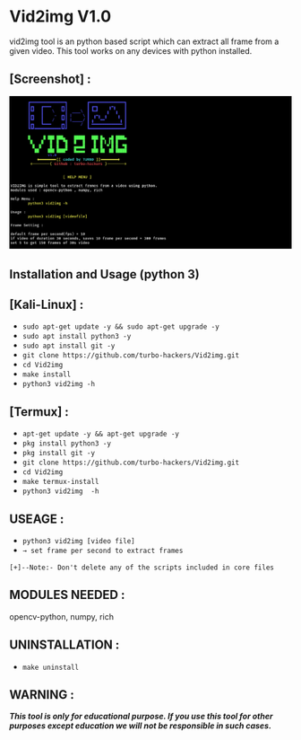 # Vid2img V1.0

vid2img tool is an python based script which can extract all frame from a given video. This tool works on any devices with python installed.

## [Screenshot] :
![alt text](https://raw.githubusercontent.com/turbo-hackers/Vid2img/main/core/screenshot_Vid2img.png)
<h2>Installation and Usage (python 3)</h2>

## [Kali-Linux] :

* `sudo apt-get update -y && sudo apt-get upgrade -y`
* `sudo apt install python3 -y`
* `sudo apt install git -y`
* `git clone https://github.com/turbo-hackers/Vid2img.git`
* `cd Vid2img`
* `make install`
* `python3 vid2img -h`

## [Termux] :

* `apt-get update -y && apt-get upgrade -y`
* `pkg install python3 -y`
* `pkg install git -y`
* `git clone https://github.com/turbo-hackers/Vid2img.git`
* `cd Vid2img`
* `make termux-install`
* `python3 vid2img  -h`

## USEAGE :

* `python3 vid2img [video file]`
* `→ set frame per second to extract frames`

```
[+]--Note:- Don't delete any of the scripts included in core files
```

## MODULES NEEDED :
opencv-python, numpy, rich

## UNINSTALLATION :

* `make uninstall`

## WARNING : 
***This tool is only for educational purpose. If you use this tool for other purposes except education we will not be responsible in such cases.***

